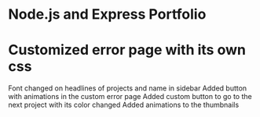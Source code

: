 # Node.js and Express Portfolio


# Customized error page with its own css
Font changed on headlines of projects and name in sidebar
Added button with animations in the custom error page
Added custom button to go to the next project with its color changed
Added animations to the thumbnails
